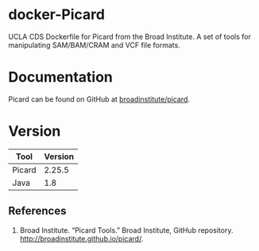 # docker-Picard
UCLA CDS Dockerfile for Picard from the Broad Institute. A set of tools for manipulating SAM/BAM/CRAM and VCF file formats.

# Documentation

Picard can be found on GitHub at [broadinstitute/picard](https://github.com/broadinstitute/picard).

# Version
| Tool | Version |
|------|---------|
| Picard | 2.25.5 |
| Java | 1.8 |


## References

1. Broad Institute. “Picard Tools.” Broad Institute, GitHub repository. http://broadinstitute.github.io/picard/.
